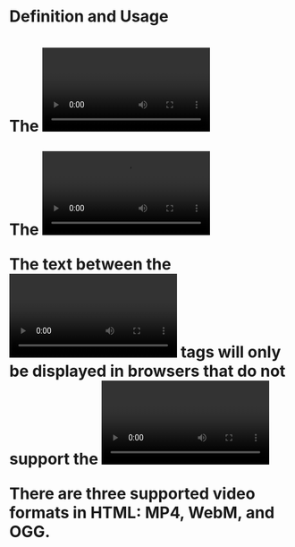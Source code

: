 <link href="style.css" rel="stylesheet"></link>

<h1>Definition and Usage<h1>
<p>The <video> tag is used to embed video content in a document, such as a movie clip or other video streams.

The <video> tag contains one or more <source> tags with different video sources. The browser will choose the first source it supports.

The text between the <video> and </video> tags will only be displayed in browsers that do not support the <video> element.

There are three supported video formats in HTML: MP4, WebM, and OGG.</p>